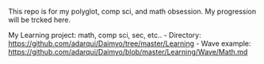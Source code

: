 This repo is for my polyglot, comp sci, and math obsession. My progression will be trcked here.

My Learning project: math, comp sci, sec, etc..
    - Directory: https://github.com/adarqui/Daimyo/tree/master/Learning
    - Wave example: https://github.com/adarqui/Daimyo/blob/master/Learning/Wave/Math.md
